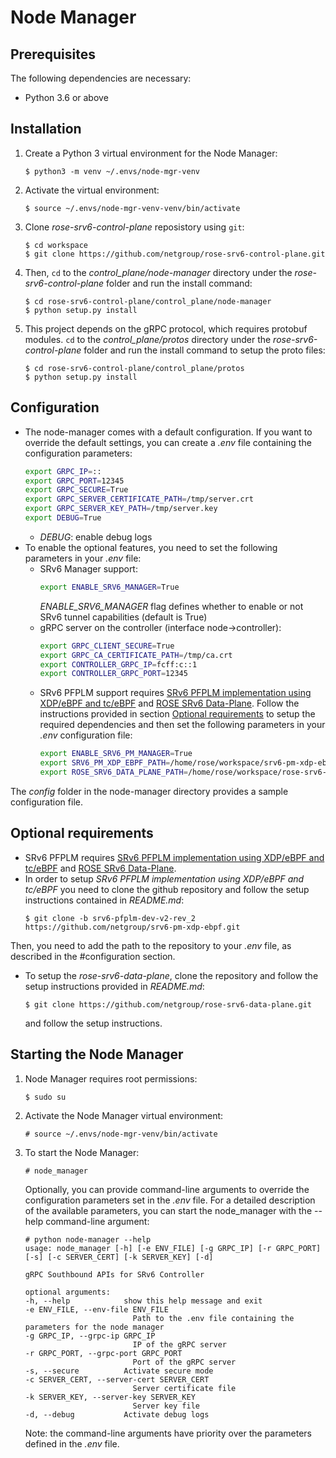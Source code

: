 # Node Manager

## Prerequisites

The following dependencies are necessary:

* Python 3.6 or above

## Installation

1. Create a Python 3 virtual environment for the Node Manager:
    ```console
    $ python3 -m venv ~/.envs/node-mgr-venv
    ```
1. Activate the virtual environment:
    ```console
    $ source ~/.envs/node-mgr-venv-venv/bin/activate
    ```
1. Clone *rose-srv6-control-plane* reposistory using ```git```:
    ```console
    $ cd workspace
    $ git clone https://github.com/netgroup/rose-srv6-control-plane.git
    ```
1. Then, ```cd``` to the *control_plane/node-manager* directory under the *rose-srv6-control-plane* folder and run the install command:
    ```console
    $ cd rose-srv6-control-plane/control_plane/node-manager
    $ python setup.py install
1. This project depends on the gRPC protocol, which requires protobuf modules. ```cd``` to the *control_plane/protos* directory under the *rose-srv6-control-plane* folder and run the install command to setup the proto files:
    ```console
    $ cd rose-srv6-control-plane/control_plane/protos
    $ python setup.py install
    ```    

## Configuration

* The node-manager comes with a default configuration. If you want to override the default settings, you can create a *.env* file containing the configuration parameters:
    ```sh
    export GRPC_IP=::
    export GRPC_PORT=12345
    export GRPC_SECURE=True
    export GRPC_SERVER_CERTIFICATE_PATH=/tmp/server.crt
    export GRPC_SERVER_KEY_PATH=/tmp/server.key
    export DEBUG=True
    ```
    * *DEBUG*: enable debug logs
* To enable the optional features, you need to set the following parameters in your *.env* file:
    * SRv6 Manager support:
        ```sh
        export ENABLE_SRV6_MANAGER=True
        ```
        *ENABLE_SRV6_MANAGER* flag defines whether to enable or not SRv6 tunnel capabilities (default is True)
    * gRPC server on the controller (interface node->controller):
        ```sh
        export GRPC_CLIENT_SECURE=True
        export GRPC_CA_CERTIFICATE_PATH=/tmp/ca.crt
        export CONTROLLER_GRPC_IP=fcff:c::1
        export CONTROLLER_GRPC_PORT=12345
        ```
    * SRv6 PFPLM support requires [SRv6 PFPLM implementation using XDP/eBPF and tc/eBPF](https://github.com/netgroup/srv6-pm-xdp-ebpf) and [ROSE SRv6 Data-Plane](https://github.com/netgroup/rose-srv6-data-plane). Follow the instructions provided in section [Optional requirements](#optional-requirements) to setup the required dependencies and then set the following parameters in your *.env* configuration file:
        ```sh
        export ENABLE_SRV6_PM_MANAGER=True
        export SRV6_PM_XDP_EBPF_PATH=/home/rose/workspace/srv6-pm-xdp-ebpf
        export ROSE_SRV6_DATA_PLANE_PATH=/home/rose/workspace/rose-srv6-data-plane
        ```
The *config* folder in the node-manager directory provides a sample configuration file.


## Optional requirements
* SRv6 PFPLM requires [SRv6 PFPLM implementation using XDP/eBPF and tc/eBPF](https://github.com/netgroup/srv6-pm-xdp-ebpf) and [ROSE SRv6 Data-Plane](https://github.com/netgroup/rose-srv6-data-plane).
* In order to setup *SRv6 PFPLM implementation using XDP/eBPF and tc/eBPF* you need to clone the github repository and follow the setup instructions contained in *README.md*:
    ```console
    $ git clone -b srv6-pfplm-dev-v2-rev_2 https://github.com/netgroup/srv6-pm-xdp-ebpf.git
    ```
Then, you need to add the path to the repository to your *.env* file, as described in the #configuration section.

* To setup the *rose-srv6-data-plane*, clone the repository and follow the setup instructions provided in *README.md*:
    ```console
    $ git clone https://github.com/netgroup/rose-srv6-data-plane.git
    ```
    and follow the setup instructions.


## Starting the Node Manager

1. Node Manager requires root permissions:
    ```console
    $ sudo su
    ```
1. Activate the Node Manager virtual environment:
    ```console
    # source ~/.envs/node-mgr-venv/bin/activate
    ```
1. To start the Node Manager:
    ```console
    # node_manager
    ```

    Optionally, you can provide command-line arguments to override the configuration parameters set in the *.env* file. For a detailed description of the available parameters, you can start the node_manager with the --help command-line argument:
    ```console
    # python node-manager --help
    usage: node_manager [-h] [-e ENV_FILE] [-g GRPC_IP] [-r GRPC_PORT] [-s] [-c SERVER_CERT] [-k SERVER_KEY] [-d]

    gRPC Southbound APIs for SRv6 Controller

    optional arguments:
    -h, --help            show this help message and exit
    -e ENV_FILE, --env-file ENV_FILE
                            Path to the .env file containing the parameters for the node manager
    -g GRPC_IP, --grpc-ip GRPC_IP
                            IP of the gRPC server
    -r GRPC_PORT, --grpc-port GRPC_PORT
                            Port of the gRPC server
    -s, --secure          Activate secure mode
    -c SERVER_CERT, --server-cert SERVER_CERT
                            Server certificate file
    -k SERVER_KEY, --server-key SERVER_KEY
                            Server key file
    -d, --debug           Activate debug logs

    ```

    Note: the command-line arguments have priority over the parameters defined in the *.env* file.

